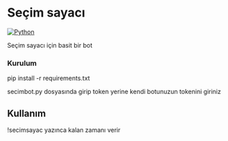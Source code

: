 # Seçim sayacı

[![Python](https://img.shields.io/badge/Python-v3.11-yellow)]()


Seçim sayacı için basit bir bot

### Kurulum

pip install -r requirements.txt

secimbot.py dosyasında girip token yerine kendi botunuzun tokenini giriniz

## Kullanım

!secimsayac yazınca kalan zamanı verir

